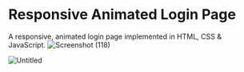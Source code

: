 # Responsive Animated Login Page
A responsive, animated login page implemented in HTML, CSS & JavaScript.
![Screenshot (118)](https://user-images.githubusercontent.com/46415136/101815719-a2250d80-3b28-11eb-9d19-e6e1d6adefac.png)

![Untitled](https://user-images.githubusercontent.com/46415136/101815639-7efa5e00-3b28-11eb-9e49-fecd3eba71d8.png)
